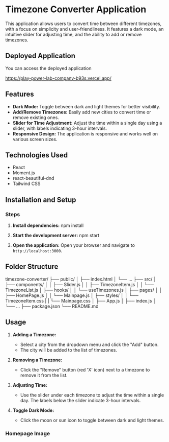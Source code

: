 # Timezone Converter Application

This application allows users to convert time between different timezones, with a focus on simplicity and user-friendliness. It features a dark mode, an intuitive slider for adjusting time, and the ability to add or remove timezones.

## Deployed Application

You can access the deployed application

https://play-power-lab-company-b93s.vercel.app/

## Features

- **Dark Mode:** Toggle between dark and light themes for better visibility.
- **Add/Remove Timezones:** Easily add new cities to convert time or remove existing ones.
- **Slider for Time Adjustment:** Adjust the time within a single day using a slider, with labels indicating 3-hour intervals.
- **Responsive Design:** The application is responsive and works well on various screen sizes.

## Technologies Used

- React
- Moment.js
- react-beautiful-dnd
- Tailwind CSS

## Installation and Setup

### Steps

1. **Install dependencies:**
    npm install
 

2. **Start the development server:**
    npm start
 

3. **Open the application:**
    Open your browser and navigate to `http://localhost:3000`.

## Folder Structure
timezone-converter/
├── public/
│ ├── index.html
│ └── ...
├── src/
│ ├── components/
│ │ ├── Slider.js
│ │ ├── TimezoneItem.js
│ │ └── TimezoneList.js
│ ├── hooks/
│ │ └── useTimezones.js
│ ├── pages/
│ │ ├── HomePage.js
│ │ └── Mainpage.js
│ ├── styles/
│ │ └── TimezoneItem.css
| | └── Mainpage.css
│ ├── App.js
│ ├── index.js
│ └── ...
├── package.json
└── README.md

## Usage

1. **Adding a Timezone:**
    - Select a city from the dropdown menu and click the "Add" button.
    - The city will be added to the list of timezones.

2. **Removing a Timezone:**
    - Click the "Remove" button (red 'X' icon) next to a timezone to remove it from the list.

3. **Adjusting Time:**
    - Use the slider under each timezone to adjust the time within a single day. The labels below the slider indicate 3-hour intervals.

4. **Toggle Dark Mode:**
    - Click the moon or sun icon to toggle between dark and light themes.

 ### Homepage Image


